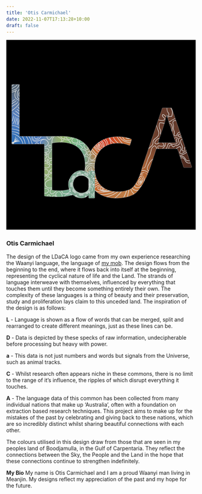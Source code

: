 ```yaml
---
title: 'Otis Carmichael'
date: 2022-11-07T17:13:28+10:00
draft: false
---
```


![LDaCA logo](logo-dark.png)

### Otis Carmichael

The design of the LDaCA logo came from my own experience researching the Waanyi language, the language of [my mob](https://en.wikipedia.org/wiki/Waanyi). The design flows from the beginning to the end, where it flows back into itself at the beginning, representing the cyclical nature of life and the Land. The strands of language interweave with themselves, influenced by everything that touches them until they become something entirely their own. The complexity of these languages is a thing of beauty and their preservation, study and proliferation lays claim to this unceded land. The inspiration of the design is as follows:

**L** - Language is shown as a flow of words that can be merged, split and rearranged to create different meanings, just as these lines can be.

**D** - Data is depicted by these specks of raw information, undecipherable before processing but heavy with power.

**a** - This data is not just numbers and words but signals from the Universe, such as animal tracks.

**C** - Whilst research often appears niche in these commons, there is no limit to the range of it’s influence, the ripples of which disrupt everything it touches.

**A** - The language data of this common has been collected from many individual nations that make up ‘Australia’, often with a foundation on extraction based research techniques. This project aims to make up for the mistakes of the past by celebrating and giving back to these nations, which are so incredibly distinct whilst sharing beautiful connections with each other.

The colours utilised in this design draw from those that are seen in my peoples land of Boodjamulla, in the Gulf of Carpentaria. They reflect the connections between the Sky, the People and the Land in the hope that these connections continue to strengthen indefinitely.

**My Bio**
My name is Otis Carmichael and I am a proud Waanyi man living in Meanjin. My designs reflect my appreciation of the past and my hope for the future.

